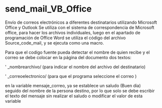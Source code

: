 # send_mail_VB_Office
Envío de correos electrónicos a diferentes destinatarios utilizando Microsoft Office y Outlook
Se utiliza con el sistema de correspondencia de Microsoft office, para hacer  los archivos individuales,
luego en el apartado de programación de Office Word se utiliza el código del archivo Source_code_mail, y se ejecuta
como una macro.

Para que el codigo fuente pueda detectar el nombre de quien recibe y el correo se debe colocar en la página del documento dos textos:

' _nombrearchivo/ (para indicar el nombre del archivo del destinatario)

' _correoelectronico/ (para que el programa seleccione el correo )

en la variable mensaje_correo, ya se establece un saludo (Buen dia) seguido del nombre de la persona destino, por lo que solo se debe
escribir el texto del mensaje sin realizar el saludo o modificar el valor de esta variable
